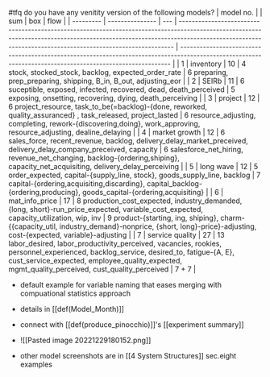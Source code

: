#tfq do you have any venitity version of the following models?
| model no. |                 | sum | box                                                                                                                                                                                                                                      | flow                                                                                                                                                      |
| --------- | --------------- | --- | ---------------------------------------------------------------------------------------------------------------------------------------------------------------------------------------------------------------------------------------- | --------------------------------------------------------------------------------------------------------------------------------------------------------- |
| 1         | inventory       | 10  | 4 stock, stocked_stock, backlog, expected_order_rate                                                                                                                                                                                     | 6 preparing, prep_preparing, shipping, B_in, B_out, adjusting_eor                                                                                         |
| 2         | SEIRb           | 11  | 6 suceptible, exposed, infected, recovered, dead, death_perceived                                                                                                                                                                        | 5 exposing, onsetting, recovering, dying, death_perceiving                                                                                                |
| 3         | project         | 12  | 6 project_resource, task_to_be(=backlog)-{done, reworked, quality_assuranced} , task_released, project_lasted                                                                                                                            | 6 resource_adjusting, completing, rework-{discovering,doing}, work_approving, resource_adjusting, dealine_delaying                                        |
| 4         | market growth   | 12  | 6 sales_force, recent_revenue, backlog, delivery_delay_market_preceived, delivery_delay_company_preceived, capacity                                                                                                                      | 6 salesforce_net_hiring, revenue_net_changing, backlog-{ordering,shiping}, capacity_net_acquisiting, delivery_delay_perceiving                            |
| 5         | long wave       | 12  | 5 order_expected, capital-{supply_line, stock}, goods_supply_line, backlog                                                                                                                                                               | 7 capital-{ordering,acquisiting,discarding}, capital_backlog-{ordering,producing}, goods_capital-{ordering,acquisiting}                                   |
| 6         | mat_info_price  | 17  | 8 production_cost_expected, industry_demanded, {long, short}-run_price_expected, variable_cost_expected, capacity_utilization, wip, inv                                                                                                  | 9 product-{starting, ing, shiping}, charm-{{capacity_util, industry_demand}-nonprice, {short, long}-price}-adjusting, cost-{expected, variable}-adjusting |
| 7         | service quality | 27  | 13 labor_desired, labor_productivity_perceived, vacancies, rookies, personnel_experienced, backlog_service, desired_to, fatigue-{A, E}, cust_service_expected, employee_quality_expected, mgmt_quality_perceived, cust_quality_perceived | 7 + 7                                                                                                                                                     |

- default example for variable naming that eases merging with compuational statistics approach
- details in [[def(Model_Month)]]
- connect with [[def(produce_pinocchio)]]'s [[experiment summary]]
- ![[Pasted image 20221229180152.png]]

- other model screenshots are in [[4 System Structures]] sec.eight examples